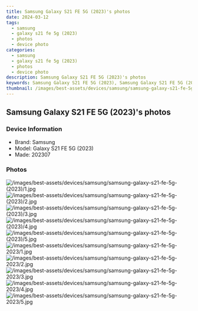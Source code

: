 ```yaml
---
title: Samsung Galaxy S21 FE 5G (2023)'s photos
date: 2024-03-12
tags: 
  - samsung
  - galaxy s21 fe 5g (2023)
  - photos
  - device photo
categories: 
  - samsung
  - galaxy s21 fe 5g (2023)
  - photos
  - device photo
description: Samsung Galaxy S21 FE 5G (2023)'s photos
keywords: Samsung Galaxy S21 FE 5G (2023), Samsung Galaxy S21 FE 5G (2023) photos, Samsung Galaxy S21 FE 5G (2023) device photo
thumbnail: /images/best-assets/devices/samsung/samsung-galaxy-s21-fe-5g-(2023)/1.jpg
---
```


## Samsung Galaxy S21 FE 5G (2023)'s photos

### Device Information

- Brand: Samsung
- Model: Galaxy S21 FE 5G (2023)
- Made: 202307

### Photos

![/images/best-assets/devices/samsung/samsung-galaxy-s21-fe-5g-(2023)/1.jpg](/images/best-assets/devices/samsung/samsung-galaxy-s21-fe-5g-(2023)/1.jpg)
![/images/best-assets/devices/samsung/samsung-galaxy-s21-fe-5g-(2023)/2.jpg](/images/best-assets/devices/samsung/samsung-galaxy-s21-fe-5g-(2023)/2.jpg)
![/images/best-assets/devices/samsung/samsung-galaxy-s21-fe-5g-(2023)/3.jpg](/images/best-assets/devices/samsung/samsung-galaxy-s21-fe-5g-(2023)/3.jpg)
![/images/best-assets/devices/samsung/samsung-galaxy-s21-fe-5g-(2023)/4.jpg](/images/best-assets/devices/samsung/samsung-galaxy-s21-fe-5g-(2023)/4.jpg)
![/images/best-assets/devices/samsung/samsung-galaxy-s21-fe-5g-(2023)/5.jpg](/images/best-assets/devices/samsung/samsung-galaxy-s21-fe-5g-(2023)/5.jpg)
![/images/best-assets/devices/samsung/samsung-galaxy-s21-fe-5g-2023/1.jpg](/images/best-assets/devices/samsung/samsung-galaxy-s21-fe-5g-2023/1.jpg)
![/images/best-assets/devices/samsung/samsung-galaxy-s21-fe-5g-2023/2.jpg](/images/best-assets/devices/samsung/samsung-galaxy-s21-fe-5g-2023/2.jpg)
![/images/best-assets/devices/samsung/samsung-galaxy-s21-fe-5g-2023/3.jpg](/images/best-assets/devices/samsung/samsung-galaxy-s21-fe-5g-2023/3.jpg)
![/images/best-assets/devices/samsung/samsung-galaxy-s21-fe-5g-2023/4.jpg](/images/best-assets/devices/samsung/samsung-galaxy-s21-fe-5g-2023/4.jpg)
![/images/best-assets/devices/samsung/samsung-galaxy-s21-fe-5g-2023/5.jpg](/images/best-assets/devices/samsung/samsung-galaxy-s21-fe-5g-2023/5.jpg)

